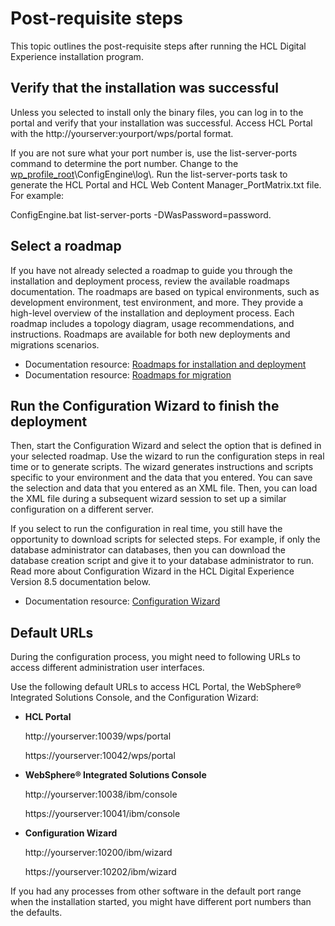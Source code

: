 # Post-requisite steps

This topic outlines the post-requisite steps after running the HCL Digital Experience installation program.

## Verify that the installation was successful

Unless you selected to install only the binary files, you can log in to the portal and verify that your installation was successful. Access HCL Portal with the http://yourserver:yourport/wps/portal format.

If you are not sure what your port number is, use the list-server-ports command to determine the port number. Change to the [wp\_profile\_root](../../../../../guide_me/wpsdirstr.md)\\ConfigEngine\\log\\. Run the list-server-ports task to generate the HCL Portal and HCL Web Content Manager\_PortMatrix.txt file. For example:

ConfigEngine.bat list-server-ports -DWasPassword=password.

## Select a roadmap

If you have not already selected a roadmap to guide you through the installation and deployment process, review the available roadmaps documentation. The roadmaps are based on typical environments, such as development environment, test environment, and more. They provide a high-level overview of the installation and deployment process. Each roadmap includes a topology diagram, usage recommendations, and instructions. Roadmaps are available for both new deployments and migrations scenarios.

-   Documentation resource: [Roadmaps for installation and deployment](../../../../../get_started/plan_deployment/traditional_deployment/roadmaps/rm_install_deployment/rm_installation.md)
-   Documentation resource: [Roadmaps for migration](../../../../manage/migrate/planning_migration/rm_migration/index.md)

## Run the Configuration Wizard to finish the deployment

Then, start the Configuration Wizard and select the option that is defined in your selected roadmap. Use the wizard to run the configuration steps in real time or to generate scripts. The wizard generates instructions and scripts specific to your environment and the data that you entered. You can save the selection and data that you entered as an XML file. Then, you can load the XML file during a subsequent wizard session to set up a similar configuration on a different server.

If you select to run the configuration in real time, you still have the opportunity to download scripts for selected steps. For example, if only the database administrator can databases, then you can download the database creation script and give it to your database administrator to run. Read more about Configuration Wizard in the HCL Digital Experience Version 8.5 documentation below.

-   Documentation resource: [Configuration Wizard](../../../../../extend_dx/development_tools/portal_admin_tools/cfg_wizard/index.md)

## Default URLs

During the configuration process, you might need to following URLs to access different administration user interfaces.

Use the following default URLs to access HCL Portal, the WebSphere® Integrated Solutions Console, and the Configuration Wizard:

-   **HCL Portal**

    http://yourserver:10039/wps/portal

    https://yourserver:10042/wps/portal

-   **WebSphere® Integrated Solutions Console**

    http://yourserver:10038/ibm/console

    https://yourserver:10041/ibm/console

-   **Configuration Wizard**

    http://yourserver:10200/ibm/wizard

    https://yourserver:10202/ibm/wizard


If you had any processes from other software in the default port range when the installation started, you might have different port numbers than the defaults.


